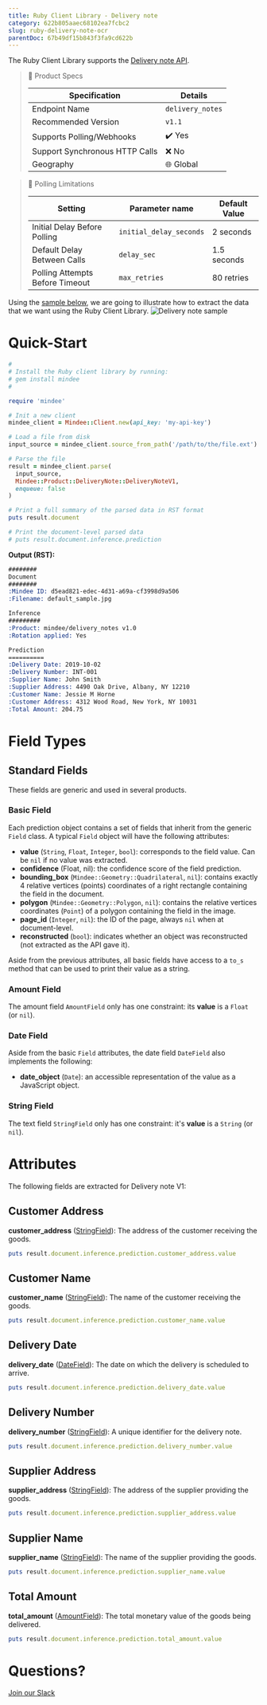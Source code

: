 ```yaml
---
title: Ruby Client Library - Delivery note
category: 622b805aaec68102ea7fcbc2
slug: ruby-delivery-note-ocr
parentDoc: 67b49df15b843f3fa9cd622b
---
```

The Ruby Client Library supports the [Delivery note API](https://platform.mindee.com/mindee/delivery_notes).


> 📝 Product Specs
>
> | Specification                  | Details                                            |
> | ------------------------------ | -------------------------------------------------- |
> | Endpoint Name                  | `delivery_notes`                                   |
> | Recommended Version            | `v1.1`                                             |
> | Supports Polling/Webhooks      | ✔️ Yes                                             |
> | Support Synchronous HTTP Calls | ❌ No                                              |
> | Geography                      | 🌐 Global                                          |

> 🔐 Polling Limitations
>
> | Setting                         | Parameter name          | Default Value |
> | ------------------------------- | ----------------------- | ------------- |
> | Initial Delay Before Polling    | `initial_delay_seconds` | 2 seconds     |
> | Default Delay Between Calls     | `delay_sec`             | 1.5 seconds   |
> | Polling Attempts Before Timeout | `max_retries`           | 80 retries    |


Using the [sample below](https://github.com/mindee/client-lib-test-data/blob/main/products/delivery_notes/default_sample.jpg),
we are going to illustrate how to extract the data that we want using the Ruby Client Library.
![Delivery note sample](https://github.com/mindee/client-lib-test-data/blob/main/products/delivery_notes/default_sample.jpg?raw=true)

# Quick-Start
```rb
#
# Install the Ruby client library by running:
# gem install mindee
#

require 'mindee'

# Init a new client
mindee_client = Mindee::Client.new(api_key: 'my-api-key')

# Load a file from disk
input_source = mindee_client.source_from_path('/path/to/the/file.ext')

# Parse the file
result = mindee_client.parse(
  input_source,
  Mindee::Product::DeliveryNote::DeliveryNoteV1,
  enqueue: false
)

# Print a full summary of the parsed data in RST format
puts result.document

# Print the document-level parsed data
# puts result.document.inference.prediction
```

**Output (RST):**
```rst
########
Document
########
:Mindee ID: d5ead821-edec-4d31-a69a-cf3998d9a506
:Filename: default_sample.jpg

Inference
#########
:Product: mindee/delivery_notes v1.0
:Rotation applied: Yes

Prediction
==========
:Delivery Date: 2019-10-02
:Delivery Number: INT-001
:Supplier Name: John Smith
:Supplier Address: 4490 Oak Drive, Albany, NY 12210
:Customer Name: Jessie M Horne
:Customer Address: 4312 Wood Road, New York, NY 10031
:Total Amount: 204.75
```

# Field Types
## Standard Fields
These fields are generic and used in several products.

### Basic Field
Each prediction object contains a set of fields that inherit from the generic `Field` class.
A typical `Field` object will have the following attributes:

* **value** (`String`, `Float`, `Integer`, `bool`): corresponds to the field value. Can be `nil` if no value was extracted.
* **confidence** (Float, nil): the confidence score of the field prediction.
* **bounding_box** (`Mindee::Geometry::Quadrilateral`, `nil`): contains exactly 4 relative vertices (points) coordinates of a right rectangle containing the field in the document.
* **polygon** (`Mindee::Geometry::Polygon`, `nil`): contains the relative vertices coordinates (`Point`) of a polygon containing the field in the image.
* **page_id** (`Integer`, `nil`): the ID of the page, always `nil` when at document-level.
* **reconstructed** (`bool`): indicates whether an object was reconstructed (not extracted as the API gave it).


Aside from the previous attributes, all basic fields have access to a `to_s` method that can be used to print their value as a string.


### Amount Field
The amount field `AmountField` only has one constraint: its **value** is a `Float` (or `nil`).

### Date Field
Aside from the basic `Field` attributes, the date field `DateField` also implements the following:

* **date_object** (`Date`): an accessible representation of the value as a JavaScript object.

### String Field
The text field `StringField` only has one constraint: it's **value** is a `String` (or `nil`).

# Attributes
The following fields are extracted for Delivery note V1:

## Customer Address
**customer_address** ([StringField](#string-field)): The address of the customer receiving the goods.

```rb
puts result.document.inference.prediction.customer_address.value
```

## Customer Name
**customer_name** ([StringField](#string-field)): The name of the customer receiving the goods.

```rb
puts result.document.inference.prediction.customer_name.value
```

## Delivery Date
**delivery_date** ([DateField](#date-field)): The date on which the delivery is scheduled to arrive.

```rb
puts result.document.inference.prediction.delivery_date.value
```

## Delivery Number
**delivery_number** ([StringField](#string-field)): A unique identifier for the delivery note.

```rb
puts result.document.inference.prediction.delivery_number.value
```

## Supplier Address
**supplier_address** ([StringField](#string-field)): The address of the supplier providing the goods.

```rb
puts result.document.inference.prediction.supplier_address.value
```

## Supplier Name
**supplier_name** ([StringField](#string-field)): The name of the supplier providing the goods.

```rb
puts result.document.inference.prediction.supplier_name.value
```

## Total Amount
**total_amount** ([AmountField](#amount-field)): The total monetary value of the goods being delivered.

```rb
puts result.document.inference.prediction.total_amount.value
```

# Questions?
[Join our Slack](https://join.slack.com/t/mindee-community/shared_invite/zt-2d0ds7dtz-DPAF81ZqTy20chsYpQBW5g)
